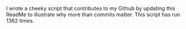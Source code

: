 I wrote a cheeky script that contributes to my Github by updating this ReadMe to illustrate why more than commits matter. This script has run 1362 times.